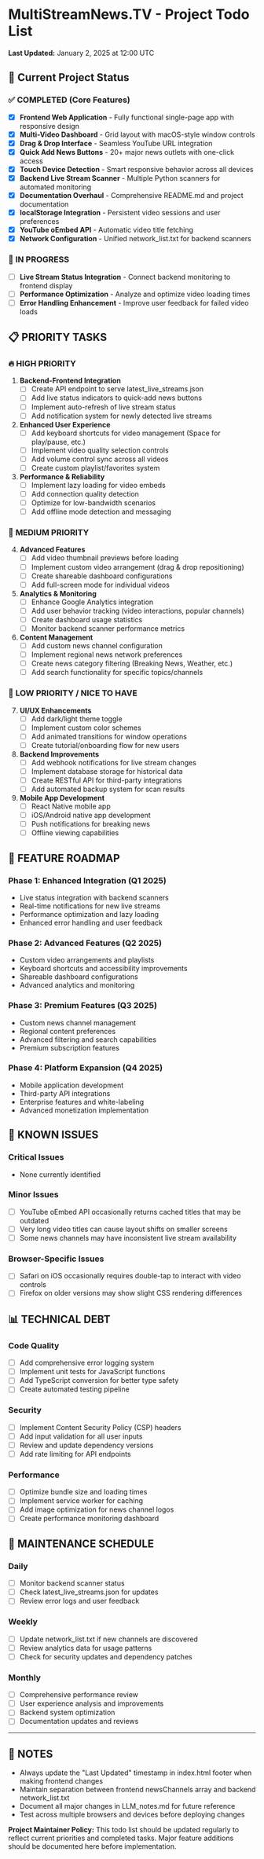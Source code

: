 # MultiStreamNews.TV - Project Todo List

**Last Updated:** January 2, 2025 at 12:00 UTC

## 🎯 Current Project Status

### ✅ **COMPLETED (Core Features)**
- [x] **Frontend Web Application** - Fully functional single-page app with responsive design
- [x] **Multi-Video Dashboard** - Grid layout with macOS-style window controls
- [x] **Drag & Drop Interface** - Seamless YouTube URL integration
- [x] **Quick Add News Buttons** - 20+ major news outlets with one-click access
- [x] **Touch Device Detection** - Smart responsive behavior across all devices
- [x] **Backend Live Stream Scanner** - Multiple Python scanners for automated monitoring
- [x] **Documentation Overhaul** - Comprehensive README.md and project documentation
- [x] **localStorage Integration** - Persistent video sessions and user preferences
- [x] **YouTube oEmbed API** - Automatic video title fetching
- [x] **Network Configuration** - Unified network_list.txt for backend scanners

### 🚧 **IN PROGRESS**
- [ ] **Live Stream Status Integration** - Connect backend monitoring to frontend display
- [ ] **Performance Optimization** - Analyze and optimize video loading times
- [ ] **Error Handling Enhancement** - Improve user feedback for failed video loads

## 📋 **PRIORITY TASKS**

### 🔥 **HIGH PRIORITY**
1. **Backend-Frontend Integration**
   - [ ] Create API endpoint to serve latest_live_streams.json
   - [ ] Add live status indicators to quick-add news buttons
   - [ ] Implement auto-refresh of live stream status
   - [ ] Add notification system for newly detected live streams

2. **Enhanced User Experience**
   - [ ] Add keyboard shortcuts for video management (Space for play/pause, etc.)
   - [ ] Implement video quality selection controls
   - [ ] Add volume control sync across all videos
   - [ ] Create custom playlist/favorites system

3. **Performance & Reliability**
   - [ ] Implement lazy loading for video embeds
   - [ ] Add connection quality detection
   - [ ] Optimize for low-bandwidth scenarios
   - [ ] Add offline mode detection and messaging

### 🎯 **MEDIUM PRIORITY**
4. **Advanced Features**
   - [ ] Add video thumbnail previews before loading
   - [ ] Implement custom video arrangement (drag & drop repositioning)
   - [ ] Create shareable dashboard configurations
   - [ ] Add full-screen mode for individual videos

5. **Analytics & Monitoring**
   - [ ] Enhance Google Analytics integration
   - [ ] Add user behavior tracking (video interactions, popular channels)
   - [ ] Create dashboard usage statistics
   - [ ] Monitor backend scanner performance metrics

6. **Content Management**
   - [ ] Add custom news channel configuration
   - [ ] Implement regional news network preferences
   - [ ] Create news category filtering (Breaking News, Weather, etc.)
   - [ ] Add search functionality for specific topics/channels

### 🔧 **LOW PRIORITY / NICE TO HAVE**
7. **UI/UX Enhancements**
   - [ ] Add dark/light theme toggle
   - [ ] Implement custom color schemes
   - [ ] Add animated transitions for window operations
   - [ ] Create tutorial/onboarding flow for new users

8. **Backend Improvements**
   - [ ] Add webhook notifications for live stream changes
   - [ ] Implement database storage for historical data
   - [ ] Create RESTful API for third-party integrations
   - [ ] Add automated backup system for scan results

9. **Mobile App Development**
   - [ ] React Native mobile app
   - [ ] iOS/Android native app development
   - [ ] Push notifications for breaking news
   - [ ] Offline viewing capabilities

## 🚀 **FEATURE ROADMAP**

### **Phase 1: Enhanced Integration (Q1 2025)**
- Live status integration with backend scanners
- Real-time notifications for new live streams
- Performance optimization and lazy loading
- Enhanced error handling and user feedback

### **Phase 2: Advanced Features (Q2 2025)**
- Custom video arrangements and playlists
- Keyboard shortcuts and accessibility improvements
- Shareable dashboard configurations
- Advanced analytics and monitoring

### **Phase 3: Premium Features (Q3 2025)**
- Custom news channel management
- Regional content preferences
- Advanced filtering and search capabilities
- Premium subscription features

### **Phase 4: Platform Expansion (Q4 2025)**
- Mobile application development
- Third-party API integrations
- Enterprise features and white-labeling
- Advanced monetization implementation

## 🐛 **KNOWN ISSUES**

### **Critical Issues**
- None currently identified

### **Minor Issues**
- [ ] YouTube oEmbed API occasionally returns cached titles that may be outdated
- [ ] Very long video titles can cause layout shifts on smaller screens
- [ ] Some news channels may have inconsistent live stream availability

### **Browser-Specific Issues**
- [ ] Safari on iOS occasionally requires double-tap to interact with video controls
- [ ] Firefox on older versions may show slight CSS rendering differences

## 📊 **TECHNICAL DEBT**

### **Code Quality**
- [ ] Add comprehensive error logging system
- [ ] Implement unit tests for JavaScript functions
- [ ] Add TypeScript conversion for better type safety
- [ ] Create automated testing pipeline

### **Security**
- [ ] Implement Content Security Policy (CSP) headers
- [ ] Add input validation for all user inputs
- [ ] Review and update dependency versions
- [ ] Add rate limiting for API endpoints

### **Performance**
- [ ] Optimize bundle size and loading times
- [ ] Implement service worker for caching
- [ ] Add image optimization for news channel logos
- [ ] Create performance monitoring dashboard

## 🔄 **MAINTENANCE SCHEDULE**

### **Daily**
- [ ] Monitor backend scanner status
- [ ] Check latest_live_streams.json for updates
- [ ] Review error logs and user feedback

### **Weekly**
- [ ] Update network_list.txt if new channels are discovered
- [ ] Review analytics data for usage patterns
- [ ] Check for security updates and dependency patches

### **Monthly**
- [ ] Comprehensive performance review
- [ ] User experience analysis and improvements
- [ ] Backend system optimization
- [ ] Documentation updates and reviews

---

## 📝 **NOTES**

- Always update the "Last Updated" timestamp in index.html footer when making frontend changes
- Maintain separation between frontend newsChannels array and backend network_list.txt
- Document all major changes in LLM_notes.md for future reference
- Test across multiple browsers and devices before deploying changes

**Project Maintainer Policy:** This todo list should be updated regularly to reflect current priorities and completed tasks. Major feature additions should be documented here before implementation.
